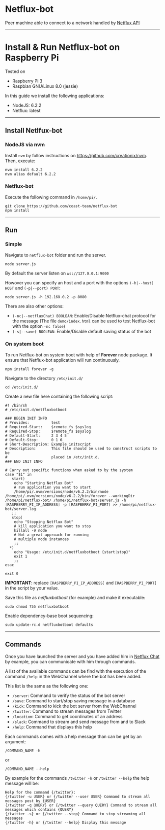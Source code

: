 # Netflux-bot
Peer machine able to connect to a network handled by [Netflux API](https://github.com/coast-team/netflux)

----------
# Install & Run Netflux-bot on Raspberry Pi
Tested on

 - Raspberry Pi 3
 - Raspbian GNU/Linux 8.0 (jessie)

In this guide we install the following applications:

 - NodeJS: 6.2.2
 - Netflux: latest

----------
## Install Netlfux-bot
### NodeJS via nvm

Install `nvm` by follow instructions on https://github.com/creationix/nvm.
Then, execute:

	nvm install 6.2.2
	nvm alias default 6.2.2

  ### Netflux-bot

  Execute the following command in `/home/pi/`.

    git clone https://github.com/coast-team/netflux-bot
    npm install

----------
## Run
### Simple
Navigate to `netflux-bot` folder and run the server.

    node server.js

By default the server listen on `ws://127.0.0.1:9000`

Howover you can specify an host and a port with the options `(-h|--host) HOST` and `(-p|--port) PORT`:

    node server.js -h 192.168.0.2 -p 8080

There are also other options:
  - `(-nc|--netfluxChat) BOOLEAN`: Enable/Disable Netflux-chat protocol for the message (The file `demo/index.html` can be used to test Netflux-bot with the option `-nc false`)
  - `(-s|--save) BOOLEAN`: Enable/Disable default saving status of the bot

### On system boot
To run Netflux-bot on system boot with help of **Forever** node package. It ensure that Netflux-bot application will run continuously.

	npm install forever -g

Navigate to the directory `/etc/init.d/`

	cd /etc/init.d/

Create a new file here containing the following script:
```Shell
#! /bin/sh
# /etc/init.d/netfluxbotboot

### BEGIN INIT INFO
# Provides:          test
# Required-Start:    $remote_fs $syslog
# Required-Stop:     $remote_fs $syslog
# Default-Start:     2 3 4 5
# Default-Stop:      0 1 6
# Short-Description: Example initscript
# Description:       This file should be used to construct scripts to be
#                    placed in /etc/init.d.
### END INIT INFO

# Carry out specific functions when asked to by the system
case "$1" in
   start)
    echo "Starting Netflux Bot"
    # run application you want to start
    /home/pi/.nvm/versions/node/v6.2.2/bin/node /home/pi/.nvm/versions/node/v6.2.2/bin/forever --workingDir /home/pi/netflux-bot/ /home/pi/netflux-bot/server.js -h [RASPBERRY_PI_IP_ADDRESS] -p [RASPBERRY_PI_PORT] >> /home/pi/netflux-bot/server.log
   ;;
   stop)
    echo "Stopping Netflux Bot"
    # kill application you want to stop
    killall -9 node
    # Not a great approach for running
    # multiple node instances
    ;;
  *)
    echo "Usage: /etc/init.d/netfluxbotboot {start|stop}"
    exit 1
    ;;
esac

exit 0
```

**IMPORTANT**: replace `[RASPBERRY_PI_IP_ADDRESS]` and `[RASPBERRY_PI_PORT]` in the script by your value.

Save this file as *netfluxbotboot* (for example) and make it executable:

	sudo chmod 755 netfluxbotboot

Enable dependency-base boot sequencing:

	sudo update-rc.d netfluxbotboot defaults

----------
## Commands

Once you have launched the server and you have added him in [Netflux Chat](https://github.com/coast-team/netflux-chat) by example, you can communicate with him through commands.

A list of the available commands can be find with the execution of the command `/help` in the WebChannel where the bot has been added.

This list is the same as the following one:
  - `/server`: Command to verify the status of the bot server
  - `/save`: Command to start/stop saving message in a database
  - `/kick`: Command to kick the bot server from the WebChannel
  - `/twitter`: Command to stream messages from Twitter
  - `/location`: Command to get coordinates of an address
  - `/slack`: Command to stream and send message from and to Slack
  - `/help`: Command that displays this help

Each commands comes with a help message than can be get by an argument:

    /COMMAND_NAME -h

or

    /COMMAND_NAME --help

By example for the commands `/twitter -h` or `/twitter --help` the help message will be:

    Help for the command {/twitter}:
    {/twitter -u USER} or {/twitter --user USER} Command to stream all messages post by {USER}
    {/twitter -q QUERY} or {/twitter --query QUERY} Command to stream all messages which contains {QUERY}
    {/twitter -s} or {/twitter --stop} Command to stop streaming all messages
    {/twitter -h} or {/twitter --help} Display this message
